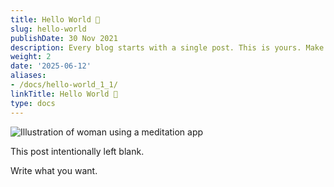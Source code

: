 ```yaml
---
title: Hello World 👋
slug: hello-world
publishDate: 30 Nov 2021
description: Every blog starts with a single post. This is yours. Make it great.
weight: 2
date: '2025-06-12'
aliases:
- /docs/hello-world_1_1/
linkTitle: Hello World 👋
type: docs
---
```


![Illustration of woman using a meditation app](/assets/blog/casual-life-3d-meditation-crystal.webp)

This post intentionally left blank.

Write what you want.
